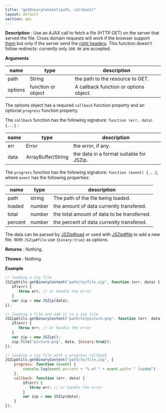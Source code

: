 ```yaml
---
title: "getBinaryContent(path, callback)"
layout: default
section: api
---
```


__Description__ : Use an AJAX call to fetch a file (HTTP GET) on the server
that served the file. Cross domain requests will work if the browser support
[them](http://caniuse.com/cors) but only if the server send the
[right headers](https://developer.mozilla.org/en-US/docs/HTTP/Access_control_CORS).
This function doesn't follow redirects: currently only `200 OK` are accepted.

__Arguments__

name     | type               | description
---------|--------------------|------------
path     | String             | the path to the resource to GET.
options  | function or object | A callback function or options object.

The options object has a required `callback` function property and an optional `progress` function property.

The `callback` function has the following signature: `function (err, data) {...}` :

name | type               | description
-----|--------------------|------------
err  | Error              | the error, if any.
data | ArrayBuffer/String | the data in a format suitable for JSZip.

The `progress` function has the following signature: `function (event) {...}`, where `event` has the following properties:

name    | type               | description
--------|--------------------|------------
path    | string             | The path of the file being loaded.
loaded  | number             | the amount of data currently transfered.
total   | number             | the total amount of data to be transferred.
percent | number             | the percent of data currently transfered.

The data can be parsed by [JSZip#load](http://stuk.github.io/jszip/#doc_load_data_options)
or used with [JSZip#file](http://stuk.github.io/jszip/#doc_file_name_data_options)
to add a new file. With `JSZip#file` use `{binary:true}` as options.

__Returns__ : Nothing.

__Throws__ : Nothing.

<!--
__Complexity__ : **O(1)** everywhere but on IE <=9, **O(n)** on IE <=9, n being
the length of the fetched data.
-->

__Example__

```js
// loading a zip file
JSZipUtils.getBinaryContent("path/to/file.zip", function (err, data) {
   if(err) {
      throw err; // or handle the error
   }
   var zip = new JSZip(data);
});

// loading a file and add it in a zip file
JSZipUtils.getBinaryContent("path/to/picture.png", function (err, data) {
   if(err) {
      throw err; // or handle the error
   }
   var zip = new JSZip();
   zip.file("picture.png", data, {binary:true});
});

// loading a zip file with a progress callback
JSZipUtils.getBinaryContent("path/to/file.zip", {
    progress: function (event) {
        console.log(event.percent + "% of " + event.path+ " loaded")
    },
    callback: function (err, data) {
        if(err) {
           throw err; // or handle the error
        }
        var zip = new JSZip(data);
    }
});
```



